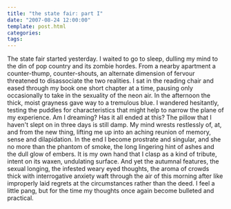 ```yaml
---
title: "the state fair: part I"
date: "2007-08-24 12:00:00"
template: post.html
categories: 
tags: 
---
```


The state fair started yesterday. I waited to go to sleep, dulling my mind to the din of pop country and its zombie hordes. From a nearby apartment a counter-thump, counter-shouts, an alternate dimension of fervour threatened to disassociate the two realities. I sat in the reading chair and eased through my book one short chapter at a time, pausing only occasionally to take in the sexuality of the neon air. In the afternoon the thick, moist grayness gave way to a tremulous blue. I wandered hesitantly, testing the puddles for characteristics that might help to narrow the plane of my experience. Am I dreaming? Has it all ended at this? The pillow that I haven't slept on in three days is still damp. My mind wrests restlessly of, at, and from the new thing, lifting me up into an aching reunion of memory, sense and dilapidation. In the end I become prostrate and singular, and she no more than the phantom of smoke, the long lingering hint of ashes and the dull glow of embers. It is my own hand that I clasp as a kind of tribute, intent on its waxen, undulating surface. And yet the autumnal features, the sexual longing, the infested weary eyed thoughts, the aroma of crowds thick with interrogative anxiety waft through the air of this morning after like improperly laid regrets at the circumstances rather than the deed. I feel a little pang, but for the time my thoughts once again become bulleted and practical.